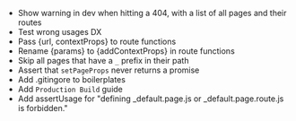 - Show warning in dev when hitting a 404, with a list of all pages and their routes
- Test wrong usages DX
- Pass {url, contextProps} to route functions
- Rename {params} to {addContextProps} in route functions
- Skip all pages that have a `_` prefix in their path
- Assert that `setPageProps` never returns a promise
- Add .gitingore to boilerplates
- Add `Production Build` guide
- Add assertUsage for "defining _default.page.js or _default.page.route.js is forbidden."
